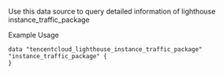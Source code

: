 Use this data source to query detailed information of lighthouse instance_traffic_package

Example Usage

```hcl
data "tencentcloud_lighthouse_instance_traffic_package" "instance_traffic_package" {
}
```